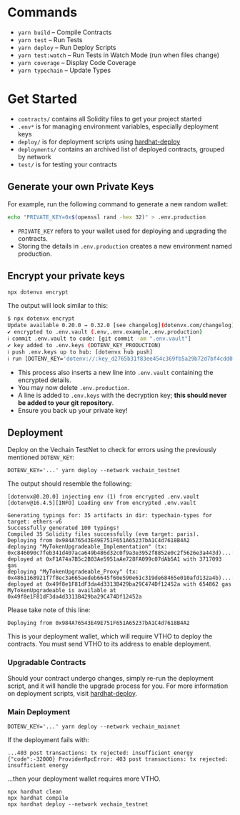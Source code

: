 # Commands

- `yarn build` – Compile Contracts
- `yarn test` – Run Tests
- `yarn deploy` – Run Deploy Scripts
- `yarn test:watch` – Run Tests in Watch Mode (run when files change)
- `yarn coverage` – Display Code Coverage
- `yarn typechain` – Update Types

# Get Started

- `contracts/` contains all Solidity files to get your project started
- `.env*` is for managing environment variables, especially deployment keys
- `deploy/` is for deployment scripts using [hardhat-deploy](https://github.com/wighawag/hardhat-deploy/blob/master/README.md)
- `deployments/` contains an archived list of deployed contracts, grouped by network
- `test/` is for testing your contracts

## Generate your own Private Keys

For example, run the following command to generate a new random wallet:

```bash
echo "PRIVATE_KEY=0x$(openssl rand -hex 32)" > .env.production
```

- `PRIVATE_KEY` refers to your wallet used for deploying and upgrading the contracts.
- Storing the details in `.env.production` creates a new environment named production.

## Encrypt your private keys

```shell
npx dotenvx encrypt
```

The output will look similar to this:

```bash
$ npx dotenvx encrypt
Update available 0.20.0 → 0.32.0 [see changelog](dotenvx.com/changelog)
✔ encrypted to .env.vault (.env,.env.example,.env.production)
ℹ commit .env.vault to code: [git commit -am ".env.vault"]
✔ key added to .env.keys (DOTENV_KEY_PRODUCTION)
ℹ push .env.keys up to hub: [dotenvx hub push]
ℹ run [DOTENV_KEY='dotenv://:key_d2765b31f83ee454c369fb5a29b72d7bf4cdd08e2280618f892b24afb209671d@dotenvx.com/vault/.env.vault?environment=production' dotenvx run -- yourcommand] to test decryption locally
```

- This process also inserts a new line into `.env.vault` containing the encrypted details.
- You may now delete `.env.production`.
- A line is added to `.env.keys` with the decryption key; **this should never be added to your git repository**.
- Ensure you back up your private key!

## Deployment

Deploy on the Vechain TestNet to check for errors using the previously mentioned `DOTENV_KEY`:

```shell
DOTENV_KEY='...' yarn deploy --network vechain_testnet
```

The output should resemble the following:

```shell
[dotenvx@0.20.0] injecting env (1) from encrypted .env.vault
[dotenv@16.4.5][INFO] Loading env from encrypted .env.vault

Generating typings for: 35 artifacts in dir: typechain-types for target: ethers-v6
Successfully generated 100 typings!
Compiled 35 Solidity files successfully (evm target: paris).
Deploying from 0x984A76543E49E751F651A65237bA1C4d7618B4A2
deploying "MyTokenUpgradeable_Implementation" (tx: 0xc846090c7feb341d407aca649b486d32c0f9a3e3952f8852e0c2f5626e3a443d)...: deployed at 0xF1A74a7B5c2B03Ae5951aAe728FA099c07dAb5A1 with 3717093 gas
deploying "MyTokenUpgradeable_Proxy" (tx: 0x4861168921f7f8ec3a665aedeb6645f60e590e61c319de68465e010afd132a4b)...: deployed at 0x49f8e1F81dF3da4d3313B429ba29C474Df12452a with 654862 gas
MyTokenUpgradeable is available at 0x49f8e1F81dF3da4d3313B429ba29C474Df12452a
```

Please take note of this line:

```shell
Deploying from 0x984A76543E49E751F651A65237bA1C4d7618B4A2
```

This is your deployment wallet, which will require VTHO to deploy the contracts. You must send VTHO to its address to enable deployment.

### Upgradable Contracts

Should your contract undergo changes, simply re-run the deployment script, and it will handle the upgrade process for you.
For more information on deployment scripts, visit [hardhat-deploy](https://github.com/wighawag/hardhat-deploy).

### Main Deployment

```shell
DOTENV_KEY='...' yarn deploy --network vechain_mainnet
```

If the deployment fails with:

```
...403 post transactions: tx rejected: insufficient energy {"code":-32000} ProviderRpcError: 403 post transactions: tx rejected: insufficient energy
```

...then your deployment wallet requires more VTHO.


```shell 
npx hardhat clean
npx hardhat compile
npx hardhat deploy --network vechain_testnet
```
